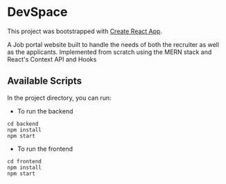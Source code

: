 # DevSpace

This project was bootstrapped with [Create React App](https://github.com/facebook/create-react-app).

A Job portal website built to handle the needs of both the recruiter as well as the applicants. Implemented from scratch using the MERN stack and React's Context API and Hooks

## Available Scripts

In the project directory, you can run:

- To run the backend
```
cd backend
npm install
npm start 
``` 

- To run the frontend
```
cd frontend
npm install
npm start 
```



